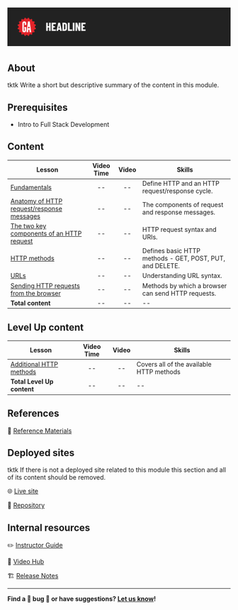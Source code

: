 # ![HTTP Request Response Cycle](./assets/tktk-hero.png)

## About

tktk Write a short but descriptive summary of the content in this module.

## Prerequisites

- Intro to Full Stack Development

## Content

| Lesson | Video Time | Video | Skills |
| ------ |:----------:|:-----:| ------ |
| [Fundamentals](./fundamentals/README.md) | -- | -- | Define HTTP and an HTTP request/response cycle. |
| [Anatomy of HTTP request/response messages](./anatomy-of-http-request-response-messages/README.md) | -- | -- | The components of request and response messages. |
| [The two key components of an HTTP request](./the-two-key-components-of-an-http-request/README.md) | -- | -- | HTTP request syntax and URIs. |
| [HTTP methods](./http-methods/README.md) | -- | -- | Defines basic HTTP methods - GET, POST, PUT, and DELETE. |
| [URLs](./urls/README.md) | -- | -- | Understanding URL syntax. |
| [Sending HTTP requests from the browser](./sending-http-requests-from-the-browser/README.md) | -- | -- | Methods by which a browser can send HTTP requests.  |
| **Total content**                                        | -- | -- | --                  |

## Level Up content

| Lesson | Video Time | Video | Skills |
| ------ |:----------:|:-----:| ------ |
| [Additional HTTP methods](./level-up/additional-http-methods.md) | -- | -- | Covers all of the available HTTP methods |
| **Total Level Up content**                                          | -- | -- | --                  |

## References

📖 [Reference Materials](./references/README.md)

## Deployed sites

tktk If there is not a deployed site related to this module this section and all of its content should be removed.

🌐 [Live site](#tktk-deployed-app-url)

🐙 [Repository](#tktk-repository-for-deployed-app)

## Internal resources

✏️ [Instructor Guide](./internal-resources/instructor-guide.md)

🎥 [Video Hub](./internal-resources/video-hub/README.md)

🏗️ [Release Notes](./internal-resources/release-notes.md)

---

**Find a 👾 bug 👾 or have suggestions? [Let us know](https://git.generalassemb.ly/modular-curriculum-all-courses/universal-resources-internal/blob/main/module-feedback.md)!**
